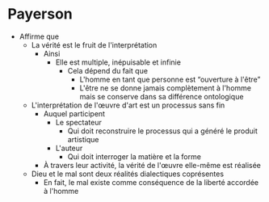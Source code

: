 # Payerson

- Affirme que
  - La vérité est le fruit de l'interprétation
    - Ainsi
      - Elle est multiple, inépuisable et infinie
        - Cela dépend du fait que
          - L'homme en tant que personne est “ouverture à l'être”
          - L'être ne se donne jamais complètement à l'homme mais se conserve dans sa différence ontologique
  - L'interprétation de l'œuvre d'art est un processus sans fin
    - Auquel participent
      - Le spectateur
        - Qui doit reconstruire le processus qui a généré le produit artistique
      - L'auteur
        - Qui doit interroger la matière et la forme
    - À travers leur activité, la vérité de l'œuvre elle-même est réalisée
  - Dieu et le mal sont deux réalités dialectiques coprésentes
    - En fait, le mal existe comme conséquence de la liberté accordée à l'homme
